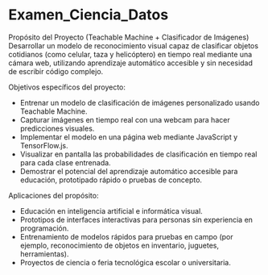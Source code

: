 # Examen_Ciencia_Datos

Propósito del Proyecto (Teachable Machine + Clasificador de Imágenes)
Desarrollar un modelo de reconocimiento visual capaz de clasificar objetos cotidianos (como celular, taza y helicóptero) en tiempo real mediante una cámara web, utilizando aprendizaje automático accesible y sin necesidad de escribir código complejo.

Objetivos específicos del proyecto:
- Entrenar un modelo de clasificación de imágenes personalizado usando Teachable Machine.
- Capturar imágenes en tiempo real con una webcam para hacer predicciones visuales.
- Implementar el modelo en una página web mediante JavaScript y TensorFlow.js.
- Visualizar en pantalla las probabilidades de clasificación en tiempo real para cada clase entrenada.
- Demostrar el potencial del aprendizaje automático accesible para educación, prototipado rápido o pruebas de concepto.

Aplicaciones del propósito:
- Educación en inteligencia artificial e informática visual.
- Prototipos de interfaces interactivas para personas sin experiencia en programación.
- Entrenamiento de modelos rápidos para pruebas en campo (por ejemplo, reconocimiento de objetos en inventario, juguetes, herramientas).
- Proyectos de ciencia o feria tecnológica escolar o universitaria.
